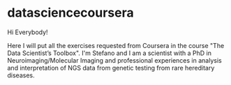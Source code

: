 # datasciencecoursera
Hi Everybody!

Here I will put all the exercises requested from Coursera in the course "The Data Scientist’s Toolbox".
I'm Stefano and I am a scientist with a PhD in Neuroimaging/Molecular Imaging and professional experiences in analysis and interpretation of NGS data from genetic testing from rare hereditary diseases.
